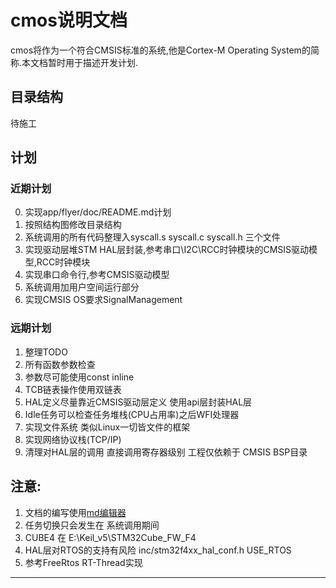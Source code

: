 # cmos说明文档
cmos将作为一个符合CMSIS标准的系统,他是Cortex-M Operating System的简称.本文档暂时用于描述开发计划.

## 目录结构
待施工

## 计划
### 近期计划
0. 实现app/flyer/doc/README.md计划
1. 按照结构图修改目录结构
2. 系统调用的所有代码整理入syscall.s syscall.c syscall.h 三个文件
3. 实现驱动层堆STM HAL层封装,参考串口\I2C\RCC时钟模块的CMSIS驱动模型,RCC时钟模块
4. 实现串口命令行,参考CMSIS驱动模型
5. 系统调用加用户空间运行部分
6. 实现CMSIS OS要求SignalManagement

### 远期计划
1. 整理TODO
2. 所有函数参数检查
3. 参数尽可能使用const inline
4. TCB链表操作使用双链表
5. HAL定义尽量靠近CMSIS驱动层定义 使用api层封装HAL层
6. Idle任务可以检查任务堆栈\(CPU占用率\)之后WFI处理器
7. 实现文件系统 类似Linux一切皆文件的框架
8. 实现网络协议栈(TCP/IP)
9. 清理对HAL层的调用 直接调用寄存器级别 工程仅依赖于 CMSIS BSP目录

## 注意:
1. 文档的编写使用[md编辑器][1]
2. 任务切换只会发生在 系统调用期间
3. CUBE4 在 E:\Keil\_v5\STM32Cube\_FW\_F4
4. HAL层对RTOS的支持有风险 inc/stm32f4xx\_hal\_conf.h USE\_RTOS
5. 参考FreeRtos RT-Thread实现

---------

[1]: http://write.blog.csdn.net/mdeditor

